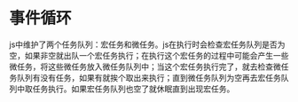 # 事件循环

js中维护了两个任务队列：宏任务和微任务。js在执行时会检查宏任务队列是否为空，如果非空就出队一个宏任务执行；在执行这个宏任务的过程中可能会产生一些微任务，将这些微任务放入微任务队列中；当这个宏任务执行完了，就去检查微任务队列有没有任务，如果有就挨个取出来执行；直到微任务队列为空再去宏任务队列中取任务执行。如果宏任务队列也空了就休眠直到出现宏任务。